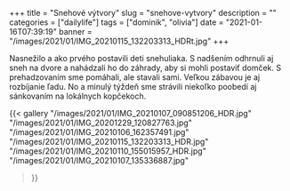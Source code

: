 +++
title = "Snehové výtvory"
slug = "snehove-vytvory"
description = ""
categories = ["dailylife"]
tags = ["dominik", "olivia"]
date = "2021-01-16T07:39:19"
banner = "/images/2021/01/IMG_20210115_132203313_HDRt.jpg"
+++

Nasnežilo a ako prvého postavili deti snehuliaka. S nadšením odhrnuli aj sneh na dvore a nahádzali ho do záhrady, aby si mohli postaviť domček. S prehadzovaním sme pomáhali, ale stavali sami. Veľkou zábavou je aj rozbíjanie ľadu. No a minulý týždeň sme strávili niekoľko poobedí aj sánkovaním na lokálnych kopčekoch.

{{< gallery
  "/images/2021/01/IMG_20210107_090851206_HDR.jpg"
  "/images/2021/01/IMG_20201229_120827763.jpg"
  "/images/2021/01/IMG_20210106_162357491.jpg"
  "/images/2021/01/IMG_20210115_132203313_HDR.jpg"
  "/images/2021/01/IMG_20210110_155015957_HDR.jpg"
  "/images/2021/01/IMG_20210107_135336887.jpg"
>}}
